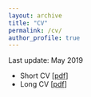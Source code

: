 ```yaml
---
layout: archive
title: "CV"
permalink: /cv/
author_profile: true
---
```


Last update: May 2019
- Short CV [[pdf](/files/Ahmadpanah-Short-CV.pdf)]
- Long CV [[pdf](/files/Ahmadpanah-CV.pdf)]
